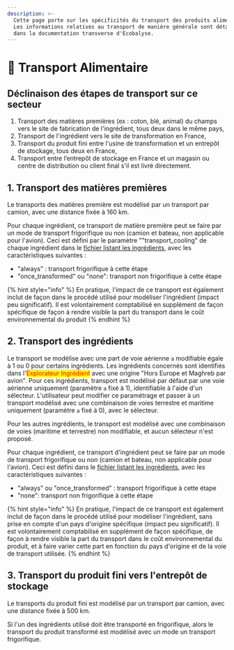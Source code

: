 ```yaml
---
description: >-
  Cette page porte sur les spécificités du transport des produits alimentaires.
  Les informations relatives au transport de manière générale sont détaillées
  dans la documentation transverse d'Ecobalyse.
---
```


# 🍕 Transport Alimentaire

## Déclinaison des étapes de transport sur ce secteur

1. Transport des matières premières (ex : coton, blé, animal) du champs vers le site de fabrication de l'ingrédient, tous deux dans le même pays,
2. Transport de l'ingrédient vers le site de transformation en France,
3. Transport du produit fini entre l'usine de transformation et un entrepôt de stockage, tous deux en France,
4. Transport entre l’entrepôt de stockage en France et un magasin ou centre de distribution ou client final s'il est livré directement.

## 1. Transport des matières premières&#x20;

Le transports des matières première est modélisé par un transport par camion, avec une distance fixée à 160 km.

Pour chaque ingrédient, ce transport de matière première peut se faire par un mode de transport frigorifique ou non (camion et bateau, non applicable pour l'avion). Ceci est défini par le paramètre ""transport\_cooling" de chaque ingrédient dans le [fichier listant les ingrédients](https://github.com/MTES-MCT/ecobalyse/blob/master/public/data/food/ingredients.json), avec les caractéristiques suivantes :&#x20;

* "always" : transport frigorifique à cette étape
* "once\_transformed" ou "none": transport non frigorifique à cette étape

{% hint style="info" %}
En pratique, l'impact de ce transport est également inclut de façon dans le procédé utilisé pour modéliser l'ingrédient (impact peu significatif). Il est volontairement comptabilisé en supplément de façon spécifique de façon à rendre visible la part du transport dans le coût environnemental du produit
{% endhint %}

## 2. Transport des ingrédients

Le transport se modélise avec une part de voie aérienne `a` modifiable égale à 1 ou 0 pour certains ingrédients. Les ingrédients concernés sont identifiés dans l'<mark style="color:red;">Explorateur Ingrédient</mark> avec une origine "Hors Europe et Maghreb par avion". Pour ces ingrédients, transport est modélisé par défaut par une voie aérienne uniquement (paramètre `a` fixé à 1), identifiable à l'aide d'un sélecteur. L'utilisateur peut modifier ce paramétrage et passer à un transport modélisé avec une combinaison de voies terrestre et maritime uniquement (paramètre `a` fixé à 0), avec le sélecteur.

Pour les autres ingrédients, le transport est modélisé avec une combinaison de voies (maritime et terrestre) non modifiable, et aucun sélecteur n'est proposé.

Pour chaque ingrédient, ce transport d'ingrédient peut se faire par un mode de transport frigorifique ou non (camion et bateau, non applicable pour l'avion). Ceci est défini dans le [fichier listant les ingrédients](https://github.com/MTES-MCT/ecobalyse/blob/master/public/data/food/ingredients.json), avec les caractéristiques suivantes :&#x20;

* "always" ou "once\_transformed" : transport frigorifique à cette étape
* "none": transport non frigorifique à cette étape

{% hint style="info" %}
En pratique, l'impact de ce transport est également inclut de façon dans le procédé utilisé pour modéliser l'ingrédient, sans prise en compte d'un pays d'origine spécifique (impact peu significatif). Il est volontairement comptabilisé en supplément de façon spécifique, de façon à rendre visible la part du transport dans le coût environnemental du produit, et à faire varier cette part en fonction du pays d'origine et de la voie de transport utilisée.
{% endhint %}

## 3. Transport du produit fini vers l'entrepôt de stockage

Le transports du produit fini est modélisé par un transport par camion, avec une distance fixée à 500 km.

Si l'un des ingrédients utilisé doit être transporté en frigorifique, alors le transport du produit transformé est modélisé avec un mode un transport frigorifique.

